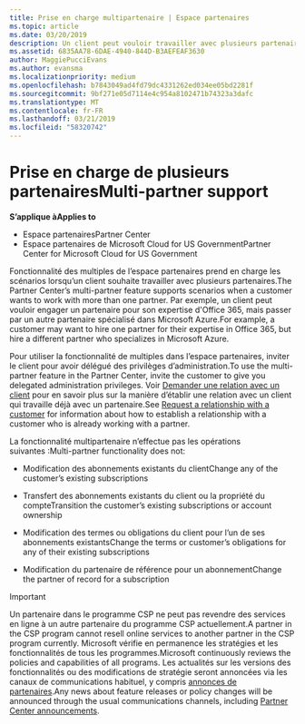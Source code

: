 ```yaml
---
title: Prise en charge multipartenaire | Espace partenaires
ms.topic: article
ms.date: 03/20/2019
description: Un client peut vouloir travailler avec plusieurs partenaires du programme Fournisseur de solutions Cloud, spécialisés dans différents services.
ms.assetid: 6835AA78-6DAE-4940-844D-B3AEFEAF3630
author: MaggiePucciEvans
ms.author: evansma
ms.localizationpriority: medium
ms.openlocfilehash: b7843049ad4fd79dc4331262ed034ee05bd2281f
ms.sourcegitcommit: 9bf271e05d7114e4c954a8102471b74323a3dafc
ms.translationtype: MT
ms.contentlocale: fr-FR
ms.lasthandoff: 03/21/2019
ms.locfileid: "58320742"
---
```

# <a name="multi-partner-support"></a><span data-ttu-id="c26f8-103">Prise en charge de plusieurs partenaires</span><span class="sxs-lookup"><span data-stu-id="c26f8-103">Multi-partner support</span></span>

<span data-ttu-id="c26f8-104">**S’applique à**</span><span class="sxs-lookup"><span data-stu-id="c26f8-104">**Applies to**</span></span>

-  <span data-ttu-id="c26f8-105">Espace partenaires</span><span class="sxs-lookup"><span data-stu-id="c26f8-105">Partner Center</span></span>
-  <span data-ttu-id="c26f8-106">Espace partenaires de Microsoft Cloud for US Government</span><span class="sxs-lookup"><span data-stu-id="c26f8-106">Partner Center for Microsoft Cloud for US Government</span></span>

<span data-ttu-id="c26f8-107">Fonctionnalité des multiples de l’espace partenaires prend en charge les scénarios lorsqu’un client souhaite travailler avec plusieurs partenaires.</span><span class="sxs-lookup"><span data-stu-id="c26f8-107">The Partner Center’s multi-partner feature supports scenarios when a customer wants to work with more than one partner.</span></span> <span data-ttu-id="c26f8-108">Par exemple, un client peut vouloir engager un partenaire pour son expertise d'Office 365, mais passer par un autre partenaire spécialisé dans Microsoft Azure.</span><span class="sxs-lookup"><span data-stu-id="c26f8-108">For example, a customer may want to hire one partner for their expertise in Office 365, but hire a different partner who specializes in Microsoft Azure.</span></span>

<span data-ttu-id="c26f8-109">Pour utiliser la fonctionnalité de multiples dans l’espace partenaires, inviter le client pour avoir délégué des privilèges d’administration.</span><span class="sxs-lookup"><span data-stu-id="c26f8-109">To use the multi-partner feature in the Partner Center, invite the customer to give you delegated administration privileges.</span></span> <span data-ttu-id="c26f8-110">Voir [Demander une relation avec un client](request-a-relationship-with-a-customer.md) pour en savoir plus sur la manière d’établir une relation avec un client qui travaille déjà avec un partenaire.</span><span class="sxs-lookup"><span data-stu-id="c26f8-110">See [Request a relationship with a customer](request-a-relationship-with-a-customer.md) for information about how to establish a relationship with a customer who is already working with a partner.</span></span>

<span data-ttu-id="c26f8-111">La fonctionnalité multipartenaire n’effectue pas les opérations suivantes&nbsp;:</span><span class="sxs-lookup"><span data-stu-id="c26f8-111">Multi-partner functionality does not:</span></span>

- <span data-ttu-id="c26f8-112">Modification des abonnements existants du client</span><span class="sxs-lookup"><span data-stu-id="c26f8-112">Change any of the customer’s existing subscriptions</span></span>

- <span data-ttu-id="c26f8-113">Transfert des abonnements existants du client ou la propriété du compte</span><span class="sxs-lookup"><span data-stu-id="c26f8-113">Transition the customer’s existing subscriptions or account ownership</span></span>

- <span data-ttu-id="c26f8-114">Modification des termes ou obligations du client pour l’un de ses abonnements existants</span><span class="sxs-lookup"><span data-stu-id="c26f8-114">Change the terms or customer’s obligations for any of their existing subscriptions</span></span>

- <span data-ttu-id="c26f8-115">Modification du partenaire de référence pour un abonnement</span><span class="sxs-lookup"><span data-stu-id="c26f8-115">Change the partner of record for a subscription</span></span>

> [!IMPORTANT]  
> <span data-ttu-id="c26f8-116">Un partenaire dans le programme CSP ne peut pas revendre des services en ligne à un autre partenaire du programme CSP actuellement.</span><span class="sxs-lookup"><span data-stu-id="c26f8-116">A partner in the CSP program cannot resell online services to another partner in the CSP program currently.</span></span> <span data-ttu-id="c26f8-117">Microsoft vérifie en permanence les stratégies et les fonctionnalités de tous les programmes.</span><span class="sxs-lookup"><span data-stu-id="c26f8-117">Microsoft continuously reviews the policies and capabilities of all programs.</span></span> <span data-ttu-id="c26f8-118">Les actualités sur les versions des fonctionnalités ou des modifications de stratégie seront annoncées via les canaux de communications habituel, y compris [annonces de partenaires](https://partner.microsoft.com/en-us/pcv/announcements).</span><span class="sxs-lookup"><span data-stu-id="c26f8-118">Any news about feature releases or policy changes will be announced through the usual communications channels, including [Partner Center announcements](https://partner.microsoft.com/en-us/pcv/announcements).</span></span>
